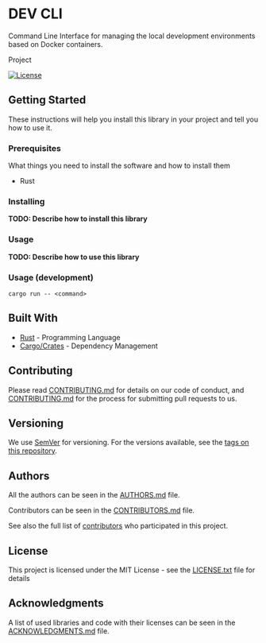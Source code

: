 # DEV CLI

Command Line Interface for managing the local development environments based on Docker containers.

Project

[![License](https://img.shields.io/github/license/D3strukt0r/dev-cli)][license]

## Getting Started

These instructions will help you install this library in your project and tell you how to use it.

### Prerequisites

What things you need to install the software and how to install them

- Rust

### Installing

**TODO: Describe how to install this library**

### Usage

**TODO: Describe how to use this library**

### Usage (development)

`cargo run -- <command>`

## Built With

- [Rust](https://www.rust-lang.org/) - Programming Language
- [Cargo/Crates](https://crates.io/) - Dependency Management

## Contributing

Please read [CONTRIBUTING.md](CONTRIBUTING.md) for details on our code of conduct, and [CONTRIBUTING.md](CONTRIBUTING.md) for the process for submitting pull requests to us.

## Versioning

We use [SemVer](http://semver.org/) for versioning. For the versions available, see the [tags on this repository][gh-tags].

## Authors

All the authors can be seen in the [AUTHORS.md](AUTHORS.md) file.

Contributors can be seen in the [CONTRIBUTORS.md](CONTRIBUTORS.md) file.

See also the full list of [contributors][gh-contributors] who participated in this project.

## License

This project is licensed under the MIT License - see the [LICENSE.txt](LICENSE.txt) file for details

## Acknowledgments

A list of used libraries and code with their licenses can be seen in the [ACKNOWLEDGMENTS.md](ACKNOWLEDGMENTS.md) file.

[license]: https://github.com/D3strukt0r/dev-cli/blob/main/LICENSE.txt
[gh-tags]: https://github.com/D3strukt0r/dev-cli/tags
[gh-contributors]: https://github.com/D3strukt0r/dev-cli/contributors
